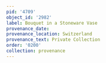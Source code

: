```yaml
---
pid: '4709'
object_id: '2982'
label: Bouquet in a Stoneware Vase
provenance_date:
provenance_location: Switzerland
provenance_text: Private Collection
order: '0200'
collection: provenance
---
```

